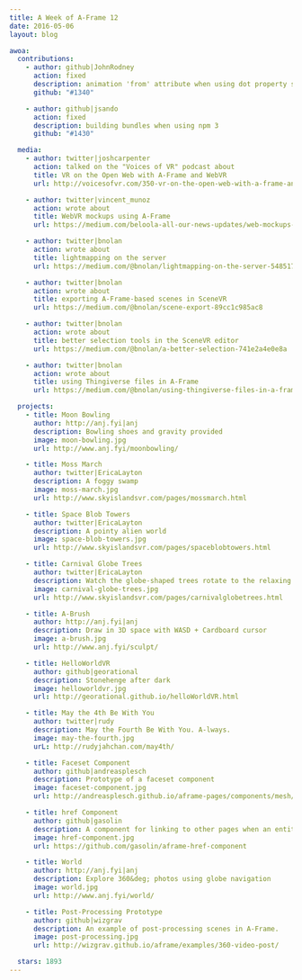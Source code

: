 ```yaml
---
title: A Week of A-Frame 12
date: 2016-05-06
layout: blog

awoa:
  contributions:
    - author: github|JohnRodney
      action: fixed
      description: animation 'from' attribute when using dot property syntax
      github: "#1340"

    - author: github|jsando
      action: fixed
      description: building bundles when using npm 3
      github: "#1430"

  media:
    - author: twitter|joshcarpenter
      action: talked on the "Voices of VR" podcast about
      title: VR on the Open Web with A-Frame and WebVR
      url: http://voicesofvr.com/350-vr-on-the-open-web-with-a-frame-and-webvr/

    - author: twitter|vincent_munoz
      action: wrote about
      title: WebVR mockups using A-Frame
      url: https://medium.com/beloola-all-our-news-updates/web-mockups-for-vr-designers-cca2ba234b67

    - author: twitter|bnolan
      action: wrote about
      title: lightmapping on the server
      url: https://medium.com/@bnolan/lightmapping-on-the-server-5485177ef2fa

    - author: twitter|bnolan
      action: wrote about
      title: exporting A-Frame-based scenes in SceneVR
      url: https://medium.com/@bnolan/scene-export-89cc1c985ac8

    - author: twitter|bnolan
      action: wrote about
      title: better selection tools in the SceneVR editor
      url: https://medium.com/@bnolan/a-better-selection-741e2a4e0e8a

    - author: twitter|bnolan
      action: wrote about
      title: using Thingiverse files in A-Frame
      url: https://medium.com/@bnolan/using-thingiverse-files-in-a-frame-50641ca3f721

  projects:
    - title: Moon Bowling
      author: http://anj.fyi|anj
      description: Bowling shoes and gravity provided
      image: moon-bowling.jpg
      url: http://www.anj.fyi/moonbowling/

    - title: Moss March
      author: twitter|EricaLayton
      description: A foggy swamp
      image: moss-march.jpg
      url: http://www.skyislandsvr.com/pages/mossmarch.html

    - title: Space Blob Towers
      author: twitter|EricaLayton
      description: A pointy alien world
      image: space-blob-towers.jpg
      url: http://www.skyislandsvr.com/pages/spaceblobtowers.html

    - title: Carnival Globe Trees
      author: twitter|EricaLayton
      description: Watch the globe-shaped trees rotate to the relaxing music
      image: carnival-globe-trees.jpg
      url: http://www.skyislandsvr.com/pages/carnivalglobetrees.html

    - title: A-Brush
      author: http://anj.fyi|anj
      description: Draw in 3D space with WASD + Cardboard cursor
      image: a-brush.jpg
      url: http://www.anj.fyi/sculpt/

    - title: HelloWorldVR
      author: github|georational
      description: Stonehenge after dark
      image: helloworldvr.jpg
      url: http://georational.github.io/helloWorldVR.html

    - title: May the 4th Be With You
      author: twitter|rudy
      description: May the Fourth Be With You. A-lways.
      image: may-the-fourth.jpg
      urL: http://rudyjahchan.com/may4th/

    - title: Faceset Component
      author: github|andreasplesch
      description: Prototype of a faceset component
      image: faceset-component.jpg
      url: http://andreasplesch.github.io/aframe-pages/components/mesh/

    - title: href Component
      author: github|gasolin
      description: A component for linking to other pages when an entity is clicked. Note that VR mode will not be retained until WebVR 1.0 API is rolled out
      image: href-component.jpg
      url: https://github.com/gasolin/aframe-href-component

    - title: World
      author: http://anj.fyi|anj
      description: Explore 360&deg; photos using globe navigation
      image: world.jpg
      url: http://www.anj.fyi/world/

    - title: Post-Processing Prototype
      author: github|wizgrav
      description: An example of post-processing scenes in A-Frame.
      image: post-processing.jpg
      url: http://wizgrav.github.io/aframe/examples/360-video-post/

  stars: 1893
---
```

